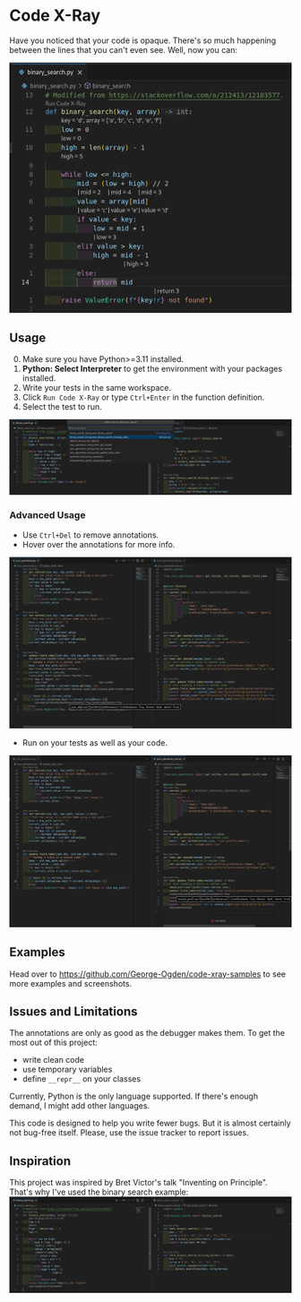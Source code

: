 # Code X-Ray
Have you noticed that your code is opaque.
There's so much happening between the lines that you can't even see.
Well, now you can:

![binary search Code X-Ray example](https://github.com/George-Ogden/code-xray-samples/blob/master/images/binary-search-annotations.png)
## Usage
0. Make sure you have Python>=3.11 installed.
1. **Python: Select Interpreter** to get the environment with your packages installed.
1. Write your tests in the same workspace.
1. Click `Run Code X-Ray` or type `Ctrl+Enter` in the function definition.
1. Select the test to run.

![binary search selection example](https://github.com/George-Ogden/code-xray-samples/blob/master/images/binary-search-select.png)
### Advanced Usage
- Use `Ctrl+Del` to remove annotations.
- Hover over the annotations for more info.

![json annotations hover example](https://github.com/George-Ogden/code-xray-samples/blob/master/images/json-annotations-hover.png)
- Run on your tests as well as your code.

![json annotations test example](https://github.com/George-Ogden/code-xray-samples/blob/master/images/json-test-annotations.png)
## Examples
Head over to https://github.com/George-Ogden/code-xray-samples to see more examples and screenshots.
## Issues and Limitations
The annotations are only as good as the debugger makes them.
To get the most out of this project:
- write clean code
- use temporary variables
- define `__repr__` on your classes

Currently, Python is the only language supported.
If there's enough demand, I might add other languages.

This code is designed to help you write fewer bugs.
But it is almost certainly not bug-free itself.
Please, use the issue tracker to report issues.
## Inspiration
This project was inspired by Bret Victor's talk "Inventing on Principle".
That's why I've used the binary search example:
![binary search Code X-Ray example](https://github.com/George-Ogden/code-xray-samples/blob/master/images/binary-search-missing-annotations.png)
